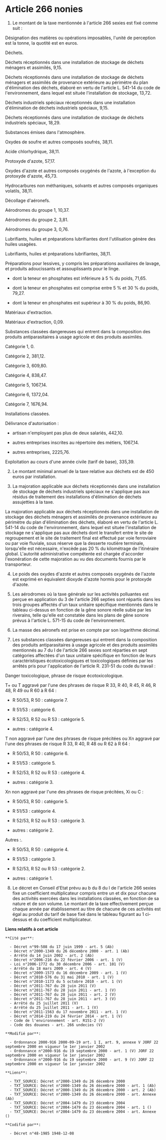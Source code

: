 # Article 266 nonies

1. Le montant de la taxe mentionnée à l'article 266 sexies est fixé comme suit :

Désignation des matières ou opérations imposables, l'unité de perception est la tonne, la quotité est en euros.

Déchets.

Déchets réceptionnés dans une installation de stockage de déchets ménagers et assimilés, 9,15.

Déchets réceptionnés dans une installation de stockage de déchets ménagers et assimilés de provenance extérieure au périmètre
du plan d'élimination des déchets, élaboré en vertu de l'article L. 541-14 du code de l'environnement, dans lequel est située
l'installation de stockage, 13,72.

Déchets industriels spéciaux réceptionnés dans une installation d'élimination de déchets industriels spéciaux, 9,15.

Déchets réceptionnés dans une installation de stockage de déchets industriels spéciaux, 18,29.

Substances émises dans l'atmosphère.

Oxydes de soufre et autres composés soufrés, 38,11.

Acide chlorhydrique, 38,11.

Protoxyde d'azote, 57,17.

Oxydes d'azote et autres composés oxygénés de l'azote, à l'exception du protoxyde d'azote, 45,73.

Hydrocarbures non méthaniques, solvants et autres composés organiques volatils, 38,11.

Décollage d'aéronefs.

Aérodromes du groupe 1, 10,37.

Aérodromes du groupe 2, 3,81.

Aérodromes du groupe 3, 0,76.

Lubrifiants, huiles et préparations lubrifiantes dont l'utilisation génère des huiles usagées.

Lubrifiants, huiles et préparations lubrifiantes, 38,11.

Préparations pour lessives, y compris les préparations auxiliaires de lavage, et produits adoucissants et assouplissants pour
le linge.

- dont la teneur en phosphates est inférieure à 5 % du poids, 71,65.

- dont la teneur en phosphates est comprise entre 5 % et 30 % du poids, 79,27.

- dont la teneur en phosphates est supérieur à 30 % du poids, 86,90.

Matériaux d'extraction.

Matériaux d'extraction, 0,09.

Substances classées dangereuses qui entrent dans la composition des produits antiparasitaires à usage agricole et des
produits assimilés.

Catégorie 1, 0.

Catégorie 2, 381,12.

Catégorie 3, 609,80.

Catégorie 4, 838,47.

Catégorie 5, 1067,14.

Catégorie 6, 1372,04.

Catégorie 7, 1676,94.

Installations classées.

Délivrance d'autorisation :

- artisan n'employant pas plus de deux salariés, 442,10.

- autres entreprises inscrites au répertoire des métiers, 1067,14.

- autres entreprises, 2225,76.

Exploitation au cours d'une année civile (tarif de base), 335,39.

2. Le montant minimal annuel de la taxe relative aux déchets est de 450 euros par installation.

3. La majoration applicable aux déchets réceptionnés dans une installation de stockage de déchets industriels spéciaux ne
s'applique pas aux résidus de traitement des installations d'élimination de déchets assujetties à la taxe.

La majoration applicable aux déchets réceptionnés dans une installation de stockage des déchets ménagers et assimilés de
provenance extérieure au périmètre du plan d'élimination des déchets, élaboré en vertu de l'article L. 541-14 du code de
l'environnement, dans lequel est située l'installation de stockage ne s'applique pas aux déchets dont le transfert entre le
site de regroupement et le site de traitement final est effectué par voie ferroviaire ou par voie fluviale, sous réserve que
la desserte routière terminale, lorsqu'elle est nécessaire, n'excède pas 20 % du kilométrage de l'itinéraire global.
L'autorité administrative compétente est chargée d'accorder l'exonération de cette majoration au vu des documents fournis par
le transporteur.

4. Le poids des oxydes d'azote et autres composés oxygénés de l'azote est exprimé en équivalent dioxyde d'azote hormis pour
le protoxyde d'azote.

5. Les aérodromes où la taxe générale sur les activités polluantes est perçue en application du 3 de l'article 266 septies
sont répartis dans les trois groupes affectés d'un taux unitaire spécifique mentionnés dans le tableau ci-dessus en fonction
de la gêne sonore réelle subie par les riverains, telle qu'elle est constatée dans les plans de gêne sonore prévus à
l'article L. 571-15 du code de l'environnement.

6. La masse des aéronefs est prise en compte par son logarithme décimal.

7. Les substances classées dangereuses qui entrent dans la composition des produits antiparasitaires à usage agricole et des
produits assimilés mentionnés au 7 du I de l'article 266 sexies sont réparties en sept catégories affectées d'un taux
unitaire spécifique en fonction de leurs caractéristiques écotoxicologiques et toxicologiques définies par les arrêtés pris
pour l'application de l'article R. 231-51 du code du travail :

Danger toxicologique, phrase de risque écotoxicologique.

T+ ou T aggravé par l'une des phrases de risque R 33, R 40, R 45, R 46, R 48, R 49 ou R 60 à R 64 :

- R 50/53, R 50 : catégorie 7.

- R 51/53 : catégorie 6.

- R 52/53, R 52 ou R 53 : catégorie 5.

- autres : catégorie 4.

T non aggravé par l'une des phrases de risque précitées ou Xn aggravé par l'une des phrases de risque R 33, R 40, R 48 ou R
62 à R 64 :

- R 50/53, R 50 : catégorie 6.

- R 51/53 : catégorie 5.

- R 52/53, R 52 ou R 53 : catégorie 4.

- autres : catégorie 3.

Xn non aggravé par l'une des phrases de risque précitées, Xi ou C :

- R 50/53, R 50 : catégorie 5.

- R 51/53 : catégorie 4.

- R 52/53, R 52 ou R 53 : catégorie 3.

- autres : catégorie 2.

Autres :.

- R 50/53, R 50 : catégorie 4.

- R 51/53 : catégorie 3.

- R 52/53, R 52 ou R 53 : catégorie 2.

- autres : catégorie 1.

8. Le décret en Conseil d'Etat prévu au b du 8 du I de l'article 266 sexies fixe un coefficient multiplicateur compris entre
un et dix pour chacune des activités exercées dans les installations classées, en fonction de sa nature et de son volume. Le
montant de la taxe effectivement perçue chaque année par établissement au titre de chacune de ces activités est égal au
produit du tarif de base fixé dans le tableau figurant au 1 ci-dessus et du coefficient multiplicateur.

**Liens relatifs à cet article**

	**Cité par**:

	  - Décret n°99-508 du 17 juin 1999 - art. 5 (Ab)
	  - Décret n°2000-1349 du 26 décembre 2000 - art. 1 (Ab)
	  - Arrêté du 14 juin 2002 - art. 2 (Ab)
	  - Décret n°2006-216 du 22 février 2006 - art. 1 (V)
	  - Loi n°2006-1772 du 30 décembre 2006 - art. 101 (V)
	  - Arrêté du 18 mars 2009 - art. 4 (V)
	  - Décret n°2009-1573 du 16 décembre 2009 - art. 1 (V)
	  - Décret n°2010-576 du 31 mai 2010 - art. 1 (V)
	  - Décret n°2010-1173 du 5 octobre 2010 - art. 1 (V)
	  - Décret n°2011-767 du 28 juin 2011 (V)
	  - Décret n°2011-767 du 28 juin 2011 - art. 1 (V)
	  - Décret n°2011-767 du 28 juin 2011 - art. 2 (V)
	  - Décret n°2011-767 du 28 juin 2011 - art. 3 (V)
	  - Arrêté du 25 juillet 2011 (V)
	  - Arrêté du 25 juillet 2011 - art. 1 (V)
	  - Décret n°2011-1563 du 17 novembre 2011 - art. 1 (V)
	  - Décret n°2014-219 du 24 février 2014 - art. 1 (V)
	  - Code de l'environnement - art. R151-2 (V)
	  - Code des douanes - art. 266 undecies (V)

	**Modifié par**:

	  - Ordonnance 2000-916 2000-09-19 art. 1 I, art. 9, annexe V JORF 22 septembre 2000 en vigueur le 1er janvier 2002
	  - Ordonnance n°2000-916 du 19 septembre 2000 - art. 1 (V) JORF 22 septembre 2000 en vigueur le 1er janvier 2002
	  - Ordonnance n°2000-916 du 19 septembre 2000 - art. 9 (V) JORF 22 septembre 2000 en vigueur le 1er janvier 2002

	**Liens**:

	  - TXT_SOURCE: Décret n°2000-1349 du 26 décembre 2000
	  - TXT_SOURCE: Décret n°2000-1349 du 26 décembre 2000 - art. 1 (Ab)
	  - TXT_SOURCE: Décret n°2000-1349 du 26 décembre 2000 - art. 2 (Ab)
	  - TXT_SOURCE: Décret n°2000-1349 du 26 décembre 2000 - art. Annexe (Ab)
	  - TXT_SOURCE: Décret n°2004-1479 du 23 décembre 2004
	  - TXT_SOURCE: Décret n°2004-1479 du 23 décembre 2004 - art. 1 ()
	  - TXT_SOURCE: Décret n°2004-1479 du 23 décembre 2004 - art. Annexe ()

	**Codifié par**:

	  - Décret n°48-1985 1948-12-08

